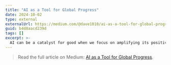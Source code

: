 ```yaml
---
title: "AI as a Tool for Global Progress"
date: 2024-10-02
type: external
externalUrl: https://medium.com/@dave1010/ai-as-a-tool-for-global-progress-b4d8aacd239d
guid: b4d8aacd239d
tags: []
excerpt: >-
  AI can be a catalyst for good when we focus on amplifying its positive global impact.
---
```


> Read the full article on Medium: [AI as a Tool for Global Progress](https://medium.com/@dave1010/ai-as-a-tool-for-global-progress-b4d8aacd239d).

